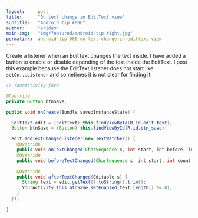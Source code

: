 ```yaml
---
layout:     post
title:      "On text change in EditText view"
subtitle:   "Android tip #006"
author:     "eridem"
main-img:   "img/featured/android-tip-right.jpg"
permalink:  android-tip-006-on-text-change-in-edittext-view
---
```


Create a listener when an EditText changes the text inside. I have added a button to enable or disable depending of the text inside the EditText. I post this example because the EditText listener does not start like `setOn...Listener` and sometimes it is not clear for finding it.

```java
// YourActivity.java

@Override
private Button btnSave;

public void onCreate(Bundle savedInstanceState) {

  EditText edit = (EditText) this.findViewById(R.id.edit_text);
  Button btnSave = (Button) this.findViewById(R.id.btn_save);

  edit.addTextChangedListener(new TextWatcher() {            
    @Override
    public void onTextChanged(CharSequence s, int start, int before, int count) {}
    @Override
    public void beforeTextChanged(CharSequence s, int start, int count, int after) {}

    @Override
    public void afterTextChanged(Editable s) {
      String text = edit.getText().toString().trim();
      YourActivity.this.btnSave.setEnabled(text.length() != 0);
    }
  });

}
```
